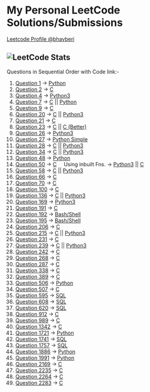 # My Personal LeetCode Solutions/Submissions

[Leetcode Profile @bhavberi](https://leetcode.com/bhavberi/)

![LeetCode Stats](https://leetcode.card.workers.dev/bhavberi?theme=unicorn&font=milonga&extension=activity)
-----

Questions in Sequential Order with Code link:-

1. [Question 1](https://leetcode.com/problems/two-sum) -> [Python](./1/1.py)
1. [Question 2](https://leetcode.com/problems/add-two-numbers/) -> [C](./2/2.c)
1. [Question 4](https://leetcode.com/problems/median-of-two-sorted-arrays) -> [Python3](./4/4.py)
1. [Question 7](https://leetcode.com/problems/reverse-integer/) -> [C](./7/7.c) || [Python](./7/7.py)
1. [Question 9](https://leetcode.com/problems/palindrome-number/) -> [C](./9/9.py)
1. [Question 20](https://leetcode.com/problems/valid-parentheses) -> [C](./20/20.c) || [Python3](./20/20.py)
1. [Question 21](https://leetcode.com/problems/merge-two-sorted-lists) -> [C](./21/21.c)
1. [Question 23](https://leetcode.com/problems/merge-k-sorted-lists) -> [C](./23/23.c) || [C (Better)](./23/23_better.c)
1. [Question 26](https://leetcode.com/problems/remove-duplicates-from-sorted-array) -> [Python3](./26/26.py)
1. [Question 27](https://leetcode.com/problems/remove-element) -> [Python Simple](./27/27_easy.py)
1. [Question 28](https://leetcode.com/problems/implement-strstr/) -> [C](./28/28.py) || [Python3](./28/28.py)
1. [Question 34](https://leetcode.com/problems/find-first-and-last-position-of-element-in-sorted-array) -> [C](./34/34.c) || [Python3](./34/34.py)
1. [Question 48](https://leetcode.com/problems/rotate-image) -> [Python](./48/48.py)
1. [Question 50](https://leetcode.com/problems/powx-n) -> [C](./50/50.c) &nbsp;&nbsp;&nbsp; Using inbuilt Fns. -> [Python3](./50/50.py) || [C](./50/50_simple.c)
1. [Question 58](https://leetcode.com/problems/length-of-last-word) -> [C](./58/58.c) || [Python3](./58/58.py)
1. [Question 66](https://leetcode.com/problems/plus-one) -> [C](./66/66.c)
1. [Question 70](https://leetcode.com/problems/climbing-stairs) -> [C](./70/70.c)
1. [Question 100](https://leetcode.com/problems/same-tree/) -> [C](./100/100.c)
1. [Question 136](https://leetcode.com/problems/single-number) -> [C](./136/136.c) || [Python3](./136/136.py)
1. [Question 169](https://leetcode.com/problems/majority-element) -> [Python3](./169/169.py)
1. [Question 191](https://leetcode.com/problems/number-of-1-bits) -> [C](./191/191.c)
1. [Question 192](https://leetcode.com/problems/word-frequency) -> [Bash/Shell](./192/192.sh)
1. [Question 195](https://leetcode.com/problems/tenth-line) -> [Bash/Shell](./195/195.sh)
1. [Question 206](https://leetcode.com/problems/reverse-linked-list) -> [C](./206/206.c)
1. [Question 215](https://leetcode.com/problems/kth-largest-element-in-an-array) -> [C](./215/215.c) || [Python3](./215/215.py)
1. [Question 231](https://leetcode.com/problems/power-of-two) -> [C](./231/231.c)
1. [Question 239](https://leetcode.com/problems/sliding-window-maximum) -> [C](./239/239.c) || [Python3](./239/239.py)
1. [Question 242](https://leetcode.com/problems/valid-anagram) -> [C](./242/242.c)
1. [Question 268](https://leetcode.com/problems/missing-number) -> [C](./268/268.c)
1. [Question 287](https://leetcode.com/problems/find-the-duplicate-number) -> [C](./287/287.c)
1. [Question 338](https://leetcode.com/problems/counting-bits) -> [C](./338/338.c)
1. [Question 389](https://leetcode.com/problems/find-the-difference) -> [C](./389/389.c)
1. [Question 506](https://leetcode.com/problems/relative-ranks) -> [Python](./506/506.py)
1. [Question 507](https://leetcode.com/problems/perfect-number/) -> [C](./507/507.c)
1. [Question 595](https://leetcode.com/problems/big-countries/) -> [SQL](./595/595.txt)
1. [Question 608](https://leetcode.com/problems/tree-node) -> [SQL](./608/608.txt)
1. [Question 620](https://leetcode.com/problems/not-boring-movies/) -> [SQL](./620/620.txt)
1. [Question 912](https://leetcode.com/problems/swapping-nodes-in-a-linked-list) -> [C](./912/912.c)
1. [Question 989](https://leetcode.com/problems/add-to-array-form-of-integer) -> [C](./989/989.c)
1. [Question 1342](https://leetcode.com/problems/number-of-steps-to-reduce-a-number-to-zero) -> [C](./1342/1342.c)
1. [Question 1721](https://leetcode.com/problems/swapping-nodes-in-a-linked-list) -> [Python](./1721/1721.py)
1. [Question 1741](https://leetcode.com/problems/find-total-time-spent-by-each-employee) -> [SQL](./1741/1741.txt)
1. [Question 1757](https://leetcode.com/problems/recyclable-and-low-fat-products) -> [SQL](./1757/1757.txt)
1. [Question 1886](https://leetcode.com/problems/determine-whether-matrix-can-be-obtained-by-rotation) -> [Python](./1886/1886.py)
1. [Question 1991](https://leetcode.com/problems/find-the-middle-index-in-array) -> [Python](./1991/1991.py)
1. [Question 2169](https://leetcode.com/problems/count-operations-to-obtain-zero) -> [C](./2169/2169.c)
1. [Question 2235](https://leetcode.com/problems/add-two-integers) -> [C](./2235/2235.c)
1. [Question 2264](https://leetcode.com/problems/largest-3-same-digit-number-in-string) -> [C](./2264/2264.c)
1. [Question 2283](https://leetcode.com/problems/check-if-number-has-equal-digit-count-and-digit-value) -> [C](./2283/2283.c)
